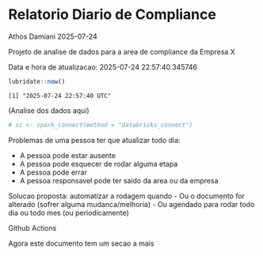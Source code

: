 # Relatorio Diario de Compliance
Athos Damiani
2025-07-24

Projeto de analise de dados para a area de compliance da Empresa X

Data e hora de atualizacao: 2025-07-24 22:57:40.345746

``` r
lubridate::now()
```

    [1] "2025-07-24 22:57:40 UTC"

(Analise dos dados aqui)

``` r
# sc <- spark_connect(method = "databricks_connect")
```

Problemas de uma pessoa ter que atualizar todo dia:

-   A pessoa pode estar ausente
-   A pessoa pode esquecer de rodar alguma etapa
-   A pessoa pode errar
-   A pessoa responsavel pode ter saido da area ou da empresa

Solucao proposta: automatizar a rodagem quando - Ou o documento for
alterado (sofrer alguma mudanca/melhoria) - Ou agendado para rodar todo
dia ou todo mes (ou periodicamente)

Github Actions

Agora este documento tem um secao a mais
